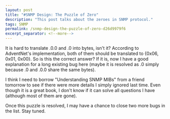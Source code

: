 ```yaml
---
layout: post
title: "#SNMP Design: The Puzzle of Zero"
description: "This post talks about the zeroes in SNMP protocol."
tags: SNMP
permalink: /snmp-design-the-puzzle-of-zero-d26d9979f6
excerpt_separator: <!--more-->
---
```

It is hard to translate .0.0 and .0 into bytes, isn't it? According to AdventNet's implementation, both of them should be translated to {0x06, 0x01, 0x00}. So is this the correct answer? If it is, now I have a good explanation for a long existing bug here (maybe it is resolved as .0 simply because .0 and .0.0 share the same bytes).

I think I need to borrow "Understanding SNMP MIBs" from a friend tomorrow to see if there were more details I simply ignored last time. Even though it is a great book, I don't know if it can solve all questions I have (although most of them are gone).

Once this puzzle is resolved, I may have a chance to close two more bugs in the list. Stay tuned.
<!--more-->
